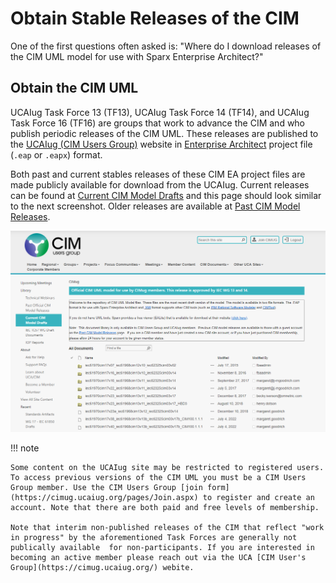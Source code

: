 # Obtain Stable Releases of the CIM

One of the first questions often asked is: "Where do I download releases of the CIM UML model for use with Sparx Enterprise Architect?" 

## Obtain the CIM UML

UCAIug Task Force 13 (TF13), UCAIug Task Force 14 (TF14), and UCAIug Task Force 16 (TF16) are groups that work to advance the CIM and who publish periodic releases of the CIM UML. These releases are published to the [UCAIug (CIM Users Group)](https://cimug.ucaiug.org/) website in [Enterprise Architect](https://sparxsystems.com/) project file (`.eap` or `.eapx`) format.

Both past and current stables releases of these CIM EA project files are made publicly available for download from the UCAIug. Current releases can be found at [Current CIM Model Drafts](https://cimug.ucaiug.org/CIM%20Model%20Releases/Forms/AllItems.aspx) and this page should look similar to the next screenshot. Older releases are available at [Past CIM Model Releases](https://cimug.ucaiug.org/CIM%20Releases/Forms/AllItems.aspx).

![CIM Users Group UML Documents Repository](../images/CIMugUMLDocumentsRepository.png)

!!! note

    Some content on the UCAIug site may be restricted to registered users. To access previous versions of the CIM UML you must be a CIM Users Group member. Use the CIM Users Group [join form](https://cimug.ucaiug.org/pages/Join.aspx) to register and create an account. Note that there are both paid and free levels of membership.
    
    Note that interim non-published releases of the CIM that reflect "work in progress" by the aforementioned Task Forces are generally not publically available  for non-participants. If you are interested in becoming an active member please reach out via the UCA [CIM User's Group](https://cimug.ucaiug.org/) webite.






